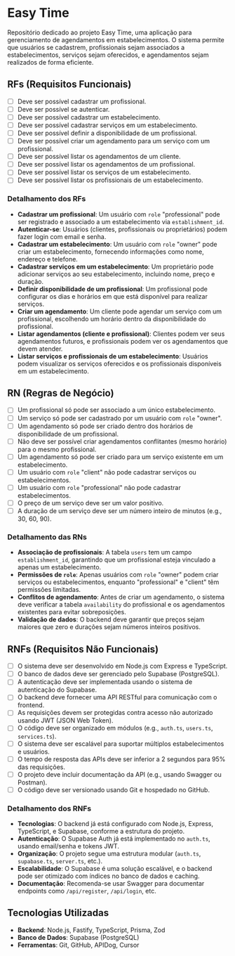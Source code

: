 # Easy Time

Repositório dedicado ao projeto Easy Time, uma aplicação para gerenciamento de agendamentos em estabelecimentos. O sistema permite que usuários se cadastrem, profissionais sejam associados a estabelecimentos, serviços sejam oferecidos, e agendamentos sejam realizados de forma eficiente.

## RFs (Requisitos Funcionais)

- [ ] Deve ser possível cadastrar um profissional.
- [ ] Deve ser possível se autenticar.
- [ ] Deve ser possível cadastrar um estabelecimento.
- [ ] Deve ser possível cadastrar serviços em um estabelecimento.
- [ ] Deve ser possível definir a disponibilidade de um profissional.
- [ ] Deve ser possível criar um agendamento para um serviço com um profissional.
- [ ] Deve ser possível listar os agendamentos de um cliente.
- [ ] Deve ser possível listar os agendamentos de um profissional.
- [ ] Deve ser possível listar os serviços de um estabelecimento.
- [ ] Deve ser possível listar os profissionais de um estabelecimento.

### Detalhamento dos RFs
- **Cadastrar um profissional**: Um usuário com `role` "professional" pode ser registrado e associado a um estabelecimento via `establishment_id`.
- **Autenticar-se**: Usuários (clientes, profissionais ou proprietários) podem fazer login com email e senha.
- **Cadastrar um estabelecimento**: Um usuário com `role` "owner" pode criar um estabelecimento, fornecendo informações como nome, endereço e telefone.
- **Cadastrar serviços em um estabelecimento**: Um proprietário pode adicionar serviços ao seu estabelecimento, incluindo nome, preço e duração.
- **Definir disponibilidade de um profissional**: Um profissional pode configurar os dias e horários em que está disponível para realizar serviços.
- **Criar um agendamento**: Um cliente pode agendar um serviço com um profissional, escolhendo um horário dentro da disponibilidade do profissional.
- **Listar agendamentos (cliente e profissional)**: Clientes podem ver seus agendamentos futuros, e profissionais podem ver os agendamentos que devem atender.
- **Listar serviços e profissionais de um estabelecimento**: Usuários podem visualizar os serviços oferecidos e os profissionais disponíveis em um estabelecimento.

## RN (Regras de Negócio)

- [ ] Um profissional só pode ser associado a um único estabelecimento.
- [ ] Um serviço só pode ser cadastrado por um usuário com `role` "owner".
- [ ] Um agendamento só pode ser criado dentro dos horários de disponibilidade de um profissional.
- [ ] Não deve ser possível criar agendamentos conflitantes (mesmo horário) para o mesmo profissional.
- [ ] Um agendamento só pode ser criado para um serviço existente em um estabelecimento.
- [ ] Um usuário com `role` "client" não pode cadastrar serviços ou estabelecimentos.
- [ ] Um usuário com `role` "professional" não pode cadastrar estabelecimentos.
- [ ] O preço de um serviço deve ser um valor positivo.
- [ ] A duração de um serviço deve ser um número inteiro de minutos (e.g., 30, 60, 90).

### Detalhamento das RNs
- **Associação de profissionais**: A tabela `users` tem um campo `establishment_id`, garantindo que um profissional esteja vinculado a apenas um estabelecimento.
- **Permissões de `role`**: Apenas usuários com `role` "owner" podem criar serviços ou estabelecimentos, enquanto "professional" e "client" têm permissões limitadas.
- **Conflitos de agendamento**: Antes de criar um agendamento, o sistema deve verificar a tabela `availability` do profissional e os agendamentos existentes para evitar sobreposições.
- **Validação de dados**: O backend deve garantir que preços sejam maiores que zero e durações sejam números inteiros positivos.

## RNFs (Requisitos Não Funcionais)

- [ ] O sistema deve ser desenvolvido em Node.js com Express e TypeScript.
- [ ] O banco de dados deve ser gerenciado pelo Supabase (PostgreSQL).
- [ ] A autenticação deve ser implementada usando o sistema de autenticação do Supabase.
- [ ] O backend deve fornecer uma API RESTful para comunicação com o frontend.
- [ ] As requisições devem ser protegidas contra acesso não autorizado usando JWT (JSON Web Token).
- [ ] O código deve ser organizado em módulos (e.g., `auth.ts`, `users.ts`, `services.ts`).
- [ ] O sistema deve ser escalável para suportar múltiplos estabelecimentos e usuários.
- [ ] O tempo de resposta das APIs deve ser inferior a 2 segundos para 95% das requisições.
- [ ] O projeto deve incluir documentação da API (e.g., usando Swagger ou Postman).
- [ ] O código deve ser versionado usando Git e hospedado no GitHub.

### Detalhamento dos RNFs
- **Tecnologias**: O backend já está configurado com Node.js, Express, TypeScript, e Supabase, conforme a estrutura do projeto.
- **Autenticação**: O Supabase Auth já está implementado no `auth.ts`, usando email/senha e tokens JWT.
- **Organização**: O projeto segue uma estrutura modular (`auth.ts`, `supabase.ts`, `server.ts`, etc.).
- **Escalabilidade**: O Supabase é uma solução escalável, e o backend pode ser otimizado com índices no banco de dados e caching.
- **Documentação**: Recomenda-se usar Swagger para documentar endpoints como `/api/register`, `/api/login`, etc.

## Tecnologias Utilizadas
- **Backend**: Node.js, Fastify, TypeScript, Prisma, Zod
- **Banco de Dados**: Supabase (PostgreSQL)
- **Ferramentas**: Git, GitHub, APIDog, Cursor